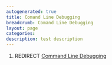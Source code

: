 ```yaml
---
autogenerated: true
title: Comand Line Debugging
breadcrumb: Comand Line Debugging
layout: page
categories: 
description: test description
---
```


1.  REDIRECT [Command Line Debugging](Command_Line_Debugging "wikilink")
